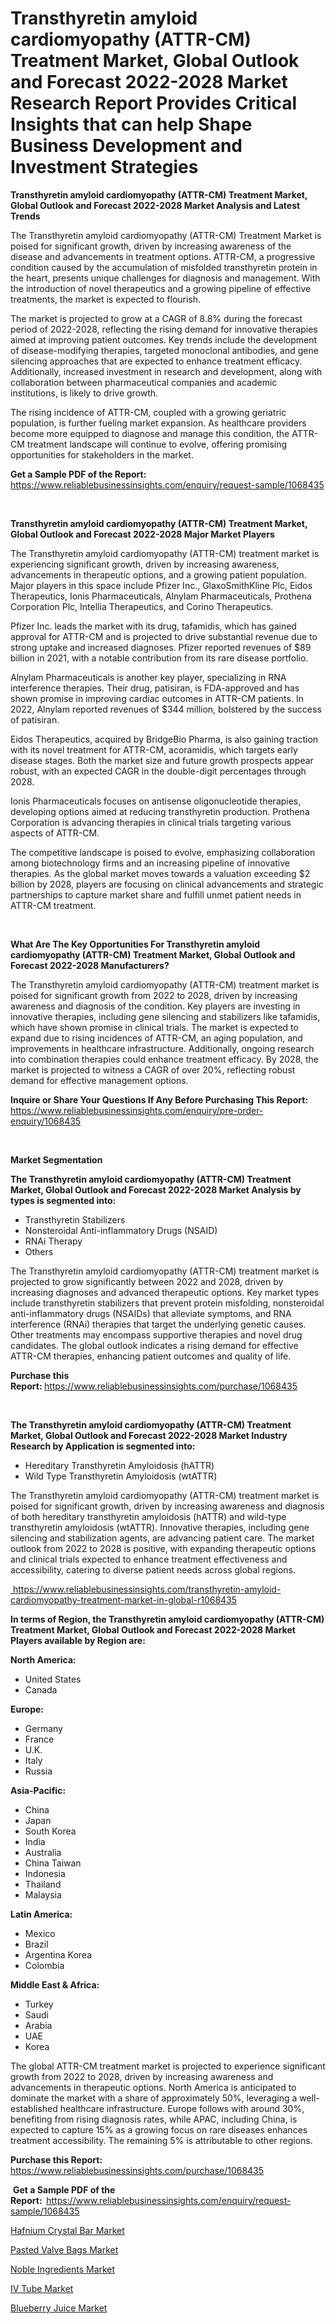 <p><h1>Transthyretin amyloid cardiomyopathy (ATTR-CM) Treatment Market, Global Outlook and Forecast 2022-2028 Market Research Report Provides Critical Insights that can help Shape Business Development and Investment Strategies</h1></p><p><strong>Transthyretin amyloid cardiomyopathy (ATTR-CM) Treatment Market, Global Outlook and Forecast 2022-2028 Market Analysis and Latest Trends</strong></p>
<p><p>The Transthyretin amyloid cardiomyopathy (ATTR-CM) Treatment Market is poised for significant growth, driven by increasing awareness of the disease and advancements in treatment options. ATTR-CM, a progressive condition caused by the accumulation of misfolded transthyretin protein in the heart, presents unique challenges for diagnosis and management. With the introduction of novel therapeutics and a growing pipeline of effective treatments, the market is expected to flourish.</p><p>The market is projected to grow at a CAGR of 8.8% during the forecast period of 2022-2028, reflecting the rising demand for innovative therapies aimed at improving patient outcomes. Key trends include the development of disease-modifying therapies, targeted monoclonal antibodies, and gene silencing approaches that are expected to enhance treatment efficacy. Additionally, increased investment in research and development, along with collaboration between pharmaceutical companies and academic institutions, is likely to drive growth.</p><p>The rising incidence of ATTR-CM, coupled with a growing geriatric population, is further fueling market expansion. As healthcare providers become more equipped to diagnose and manage this condition, the ATTR-CM treatment landscape will continue to evolve, offering promising opportunities for stakeholders in the market.</p></p>
<p><strong>Get a Sample PDF of the Report:&nbsp;</strong> <a href="https://www.reliablebusinessinsights.com/enquiry/request-sample/1068435">https://www.reliablebusinessinsights.com/enquiry/request-sample/1068435</a></p>
<p>&nbsp;</p>
<p><strong>Transthyretin amyloid cardiomyopathy (ATTR-CM) Treatment Market, Global Outlook and Forecast 2022-2028 Major Market Players</strong></p>
<p><p>The Transthyretin amyloid cardiomyopathy (ATTR-CM) treatment market is experiencing significant growth, driven by increasing awareness, advancements in therapeutic options, and a growing patient population. Major players in this space include Pfizer Inc., GlaxoSmithKline Plc, Eidos Therapeutics, Ionis Pharmaceuticals, Alnylam Pharmaceuticals, Prothena Corporation Plc, Intellia Therapeutics, and Corino Therapeutics.</p><p>Pfizer Inc. leads the market with its drug, tafamidis, which has gained approval for ATTR-CM and is projected to drive substantial revenue due to strong uptake and increased diagnoses. Pfizer reported revenues of $89 billion in 2021, with a notable contribution from its rare disease portfolio. </p><p>Alnylam Pharmaceuticals is another key player, specializing in RNA interference therapies. Their drug, patisiran, is FDA-approved and has shown promise in improving cardiac outcomes in ATTR-CM patients. In 2022, Alnylam reported revenues of $344 million, bolstered by the success of patisiran.</p><p>Eidos Therapeutics, acquired by BridgeBio Pharma, is also gaining traction with its novel treatment for ATTR-CM, acoramidis, which targets early disease stages. Both the market size and future growth prospects appear robust, with an expected CAGR in the double-digit percentages through 2028.</p><p>Ionis Pharmaceuticals focuses on antisense oligonucleotide therapies, developing options aimed at reducing transthyretin production. Prothena Corporation is advancing therapies in clinical trials targeting various aspects of ATTR-CM.</p><p>The competitive landscape is poised to evolve, emphasizing collaboration among biotechnology firms and an increasing pipeline of innovative therapies. As the global market moves towards a valuation exceeding $2 billion by 2028, players are focusing on clinical advancements and strategic partnerships to capture market share and fulfill unmet patient needs in ATTR-CM treatment.</p></p>
<p>&nbsp;</p>
<p><strong>What Are The Key Opportunities For Transthyretin amyloid cardiomyopathy (ATTR-CM) Treatment Market, Global Outlook and Forecast 2022-2028 Manufacturers?</strong></p>
<p><p>The Transthyretin amyloid cardiomyopathy (ATTR-CM) treatment market is poised for significant growth from 2022 to 2028, driven by increasing awareness and diagnosis of the condition. Key players are investing in innovative therapies, including gene silencing and stabilizers like tafamidis, which have shown promise in clinical trials. The market is expected to expand due to rising incidences of ATTR-CM, an aging population, and improvements in healthcare infrastructure. Additionally, ongoing research into combination therapies could enhance treatment efficacy. By 2028, the market is projected to witness a CAGR of over 20%, reflecting robust demand for effective management options.</p></p>
<p><strong>Inquire or Share Your Questions If Any Before Purchasing This Report:</strong> <a href="https://www.reliablebusinessinsights.com/enquiry/pre-order-enquiry/1068435">https://www.reliablebusinessinsights.com/enquiry/pre-order-enquiry/1068435</a></p>
<p>&nbsp;</p>
<p><strong>Market Segmentation</strong></p>
<p><strong>The Transthyretin amyloid cardiomyopathy (ATTR-CM) Treatment Market, Global Outlook and Forecast 2022-2028 Market Analysis by types is segmented into:</strong></p>
<p><ul><li>Transthyretin Stabilizers</li><li>Nonsteroidal Anti-inflammatory Drugs (NSAID)</li><li>RNAi Therapy</li><li>Others</li></ul></p>
<p><p>The Transthyretin amyloid cardiomyopathy (ATTR-CM) treatment market is projected to grow significantly between 2022 and 2028, driven by increasing diagnoses and advanced therapeutic options. Key market types include transthyretin stabilizers that prevent protein misfolding, nonsteroidal anti-inflammatory drugs (NSAIDs) that alleviate symptoms, and RNA interference (RNAi) therapies that target the underlying genetic causes. Other treatments may encompass supportive therapies and novel drug candidates. The global outlook indicates a rising demand for effective ATTR-CM therapies, enhancing patient outcomes and quality of life.</p></p>
<p><strong>Purchase this Report:&nbsp;</strong><a href="https://www.reliablebusinessinsights.com/purchase/1068435">https://www.reliablebusinessinsights.com/purchase/1068435</a></p>
<p>&nbsp;</p>
<p><strong>The Transthyretin amyloid cardiomyopathy (ATTR-CM) Treatment Market, Global Outlook and Forecast 2022-2028 Market Industry Research by Application is segmented into:</strong></p>
<p><ul><li>Hereditary Transthyretin Amyloidosis (hATTR)</li><li>Wild Type Transthyretin Amyloidosis (wtATTR)</li></ul></p>
<p><p>The Transthyretin amyloid cardiomyopathy (ATTR-CM) treatment market is poised for significant growth, driven by increasing awareness and diagnosis of both hereditary transthyretin amyloidosis (hATTR) and wild-type transthyretin amyloidosis (wtATTR). Innovative therapies, including gene silencing and stabilization agents, are advancing patient care. The market outlook from 2022 to 2028 is positive, with expanding therapeutic options and clinical trials expected to enhance treatment effectiveness and accessibility, catering to diverse patient needs across global regions.</p></p>
<p><a href="https://www.reliablebusinessinsights.com/transthyretin-amyloid-cardiomyopathy-treatment-market-in-global-r1068435">&nbsp;https://www.reliablebusinessinsights.com/transthyretin-amyloid-cardiomyopathy-treatment-market-in-global-r1068435</a></p>
<p><strong>In terms of Region, the Transthyretin amyloid cardiomyopathy (ATTR-CM) Treatment Market, Global Outlook and Forecast 2022-2028 Market Players available by Region are:</strong></p>
<p>
    <p> <strong> North America: </strong>
        <ul>
            <li>United States</li>
            <li>Canada</li>
        </ul>
        </p> 
    <p> <strong> Europe: </strong>
        <ul>
            <li>Germany</li>
            <li>France</li>
            <li>U.K.</li>
            <li>Italy</li>
            <li>Russia</li>
        </ul>
        </p> 
    <p> <strong> Asia-Pacific: </strong>
        <ul>
            <li>China</li>
            <li>Japan</li>
            <li>South Korea</li>
            <li>India</li>
            <li>Australia</li>
            <li>China Taiwan</li>
            <li>Indonesia</li>
            <li>Thailand</li>
            <li>Malaysia</li>
        </ul>
        </p> 
    <p> <strong> Latin America: </strong>
        <ul>
            <li>Mexico</li>
            <li>Brazil</li>
            <li>Argentina Korea</li>
            <li>Colombia</li>
        </ul>
        </p> 
    <p> <strong> Middle East & Africa: </strong>
        <ul>
            <li>Turkey</li>
            <li>Saudi</li>
            <li>Arabia</li>
            <li>UAE</li>
            <li>Korea</li>
        </ul>
    </p>
    </p>
<p><p>The global ATTR-CM treatment market is projected to experience significant growth from 2022 to 2028, driven by increasing awareness and advancements in therapeutic options. North America is anticipated to dominate the market with a share of approximately 50%, leveraging a well-established healthcare infrastructure. Europe follows with around 30%, benefiting from rising diagnosis rates, while APAC, including China, is expected to capture 15% as a growing focus on rare diseases enhances treatment accessibility. The remaining 5% is attributable to other regions.</p></p>
<p><strong>Purchase this Report: </strong><a href="https://www.reliablebusinessinsights.com/purchase/1068435">https://www.reliablebusinessinsights.com/purchase/1068435</a></p>
<p>&nbsp;<strong>Get a Sample PDF of the Report:&nbsp;&nbsp;</strong><a href="https://www.reliablebusinessinsights.com/enquiry/request-sample/1068435">https://www.reliablebusinessinsights.com/enquiry/request-sample/1068435</a></p>
<p><strong></strong></p>
<p><p><a href="https://www.linkedin.com/pulse/hafnium-crystal-bar-market-share-size-trends-industry-analysis-imcpe?trackingId=5sRV%2BjKDQa%2Btm7HrynpOZQ%3D%3D">Hafnium Crystal Bar Market</a></p><p><a href="https://www.linkedin.com/pulse/pasted-valve-bags-market-size-growth-trends-statistics-ggnae?trackingId=jt6esZXBR3KU6owm0YB3DQ%3D%3D">Pasted Valve Bags Market</a></p><p><a href="https://www.linkedin.com/pulse/global-noble-ingredients-market-status-2024-2031-forecast-ppvnc?trackingId=gE6er6iHQfycEnEqj8GENg%3D%3D">Noble Ingredients Market</a></p><p><a href="https://www.linkedin.com/pulse/iv-tube-market-report-product-type-pediatricadultgeriatric-nzmte?trackingId=7HG3efwJQEubKEAGcz6v0A%3D%3D">IV Tube Market</a></p><p><a href="https://www.linkedin.com/pulse/global-blueberry-juice-market-share-growth-opportunities-size-zhohc?trackingId=%2FYAUwsjDRVOo9qmC67dHBg%3D%3D">Blueberry Juice Market</a></p></p>